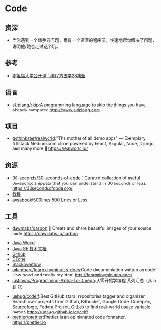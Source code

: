 # Code

## 资深

* 当你遇到一个棘手的问题，而有一个资深的程序员，快速地帮你解决了问题，说明他/她也走过这个坑。

## 参考

* [斯坦福大学公开课：编程方法学28集全](https://www.bilibili.com/video/av8048664)

## 语言

* [skiplang/skip](https://github.com/skiplang/skip):A programming language to skip the things you have already computed http://www.skiplang.com

## 项目

* [gothinkster/realworld](https://github.com/gothinkster/realworld):"The mother of all demo apps" — Exemplary fullstack Medium.com clone powered by React, Angular, Node, Django, and many more 🏅 https://realworld.io/

## 资源

* [30-seconds/30-seconds-of-code](https://github.com/30-seconds/30-seconds-of-code)：Curated collection of useful Javascript snippets that you can understand in 30 seconds or less. https://30secondsofcode.org/
* [教程](http://www.phperz.com/special.html)
* [aosabook/500lines](https://github.com/aosabook/500lines):500 Lines or Less

## 工具

* [dawnlabs/carbon](https://github.com/dawnlabs/carbon):🎨 Create and share beautiful images of your source code https://dawnlabs.io/carbon
- [Java World](http://www.javaworld.com/)
- [Java SE 技术文档](http://docs.oracle.com/javase/)
- [Github](https://github.com/)
- [DZone](http://www.dzone.com)
- [Stackoverflow](http://stackoverflow.com/)
- [adambard/learnxinyminutes-docs](https://github.com/adambard/learnxinyminutes-docs):Code documentation written as code! How novel and totally my idea! http://learnxinyminutes.com/
- [justjavac/Programming-Alpha-To-Omega](https://github.com/justjavac/Programming-Alpha-To-Omega):从零开始学编程 系列汇总（从 α 到 Ω）
* [unbug/codelf](https://github.com/unbug/codelf):Best GitHub stars, repositories tagger and organizer. Search over projects from Github, Bitbucket, Google Code, Codeplex, Sourceforge, Fedora Project, GitLab to find real-world usage variable names https://unbug.github.io/codelf/
* [prettier/prettier](https://github.com/prettier/prettier):Prettier is an opinionated code formatter. https://prettier.io
